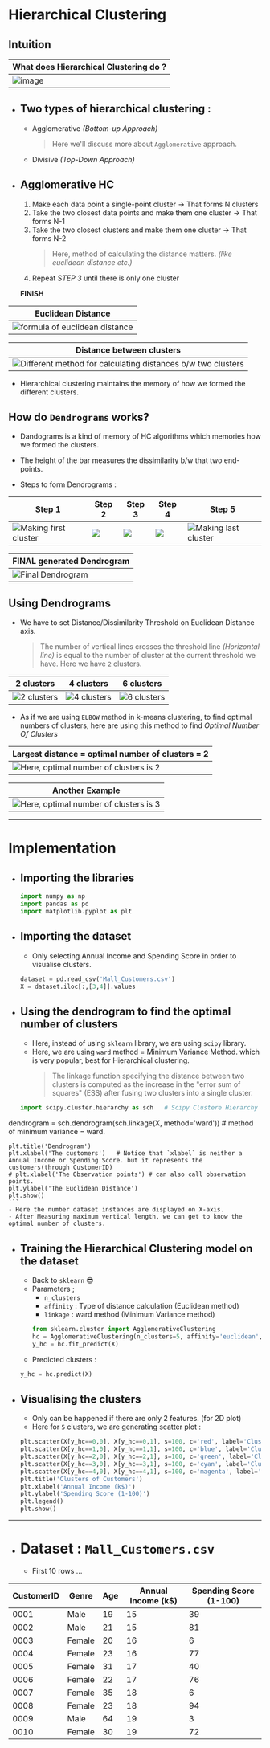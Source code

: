 # Hierarchical Clustering

## **Intuition**

|What does Hierarchical Clustering do ?|
|---|
|![image](./assets/1.png)|

- ## Two types of hierarchical clustering : 
	- Agglomerative		*(Bottom-up Approach)*
		> Here we'll discuss more about `Agglomerative` approach.
	- Divisive		*(Top-Down Approach)*
	
- ## Agglomerative HC
	1. Make each data point a single-point cluster -> That forms N clusters
	2. Take the two closest data points and make them one cluster -> That forms N-1
	3. Take the two closest clusters and make them one cluster -> That forms N-2
		> Here, method of calculating the distance matters. *(like euclidean distance etc.)*
	4. Repeat *STEP 3* until there is only one cluster
	
	**FINISH**
	
|Euclidean Distance|
|---|
|![formula of euclidean distance](./assets/2.png)|

|Distance between clusters|
|---|
|![Different method for calculating distances b/w two clusters](./assets/3.png "Different method for calculating distances b/w two clusters")|

- Hierarchical clustering maintains the memory of how we formed the different clusters.

## **How do `Dendrograms` works?**

- Dandograms is a kind of memory of HC algorithms which memories how we formed the clusters.
- The height of the bar measures the dissimilarity b/w that two end-points.

- Steps to form Dendrograms : 

|Step 1|Step 2|Step 3|Step 4|Step 5|
|---|---|---|---|---|
|![](./assets/4.png "Making first cluster")|![](./assets/5.png "")|![](./assets/6.png "")|![](./assets/7.png "")|![](./assets/8.png "Making last cluster")|

|FINAL generated **Dendrogram**|
|---|
|![](./assets/9.png "Final Dendrogram")|

## Using Dendrograms

- We have to set Distance/Dissimilarity Threshold on Euclidean Distance axis. 
	> The number of vertical lines crosses the threshold line *(Horizontal line)* is equal to the number of cluster at the current threshold we have.
	> Here we have `2` clusters.
	
|2 clusters|4 clusters|6 clusters|
|---|---|---|
|![](./assets/10.png "2 clusters")|![](./assets/11.png "4 clusters")|![](./assets/12.png "6 clusters")|

- As if we are using `ELBOW` method in k-means clustering, to find optimal numbers of clusters, here are using this method to find *Optimal Number Of Clusters*

|Largest distance = optimal number of clusters = 2|
|---|
|![](./assets/13.png "Here, optimal number of clusters is 2")|

|Another Example|
|---|
|![](./assets/14.png "Here, optimal number of clusters is 3")|

---

# **Implementation**

-  ## Importing the libraries
	```py
	import numpy as np
	import pandas as pd
	import matplotlib.pyplot as plt
	```

-  ## Importing the dataset
	- Only selecting Annual Income and Spending Score in order to visualise clusters.
	```py
	dataset = pd.read_csv('Mall_Customers.csv')
	X = dataset.iloc[:,[3,4]].values
	```

- ## Using the dendrogram to find the optimal number of clusters
	- Here, instead of using `sklearn` library, we are using `scipy` library.
	- Here, we are using `ward` method = Minimum Variance Method. which is very popular, best for Hierarchical clustering.
		> The linkage function specifying the distance between two clusters is computed as the increase in the "error sum of squares" (ESS) after fusing two clusters into a single cluster.
	```py
	import scipy.cluster.hierarchy as sch   # Scipy Clustere Hierarchy
dendrogram = sch.dendrogram(sch.linkage(X, method='ward'))    # method of minimum variance = ward. 

	plt.title('Dendrogram')
	plt.xlabel('The customers')   # Notice that `xlabel` is neither a Annual Income or Spending Score. but it represents the customers(through CustomerID)
	# plt.xlabel('The Observation points') # can also call observation points.
	plt.ylabel('The Euclidean Distance')
	plt.show()
	```
	- Here the number dataset instances are displayed on X-axis.
	- After Measuring maximum vertical length, we can get to know the optimal number of clusters.

- ## Training the Hierarchical Clustering model on the dataset
	- Back to `sklearn` 😎
	- Parameters ; 
		- `n_clusters`
		- `affinity` : Type of distance calculation (Euclidean method)
		- `linkage` : ward method (Minimum Variance method)
		```py
		from sklearn.cluster import AgglomerativeClustering
		hc = AgglomerativeClustering(n_clusters=5, affinity='euclidean', linkage='ward')
		y_hc = hc.fit_predict(X)
		```
	- Predicted clusters : 
	```py
	y_hc = hc.predict(X)
	```
	
- ## Visualising the clusters
	- Only can be happened if there are only 2 features. (for 2D plot)
	- Here for `5` clusters, we are generating scatter plot : 
	```py
	plt.scatter(X[y_hc==0,0], X[y_hc==0,1], s=100, c='red', label='Cluster 1')
	plt.scatter(X[y_hc==1,0], X[y_hc==1,1], s=100, c='blue', label='Cluster 2')
	plt.scatter(X[y_hc==2,0], X[y_hc==2,1], s=100, c='green', label='Cluster 3')
	plt.scatter(X[y_hc==3,0], X[y_hc==3,1], s=100, c='cyan', label='Cluster 4')
	plt.scatter(X[y_hc==4,0], X[y_hc==4,1], s=100, c='magenta', label='Cluster 5')
	plt.title('Clusters of Customers')
	plt.xlabel('Annual Income (k$)')
	plt.ylabel('Spending Score (1-100)')
	plt.legend()
	plt.show()
	```
	
---

- # Dataset : `Mall_Customers.csv`
	- First 10 rows ...
	
|CustomerID|Genre |Age|Annual Income (k$)|Spending Score (1-100)|
|----------|------|---|------------------|----------------------|
|0001      |Male  |19 |15                |39                    |
|0002      |Male  |21 |15                |81                    |
|0003      |Female|20 |16                |6                     |
|0004      |Female|23 |16                |77                    |
|0005      |Female|31 |17                |40                    |
|0006      |Female|22 |17                |76                    |
|0007      |Female|35 |18                |6                     |
|0008      |Female|23 |18                |94                    |
|0009      |Male  |64 |19                |3                     |
|0010      |Female|30 |19                |72                    |